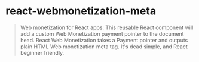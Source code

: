 # react-webmonetization-meta

> Web monetization for React apps:
> This reusable React component will add a custom Web Monetization payment pointer to the document head.
> React Web Monetization takes a Payment pointer and outputs plain HTML Web monetization meta tag. It's dead simple, and React beginner friendly.

